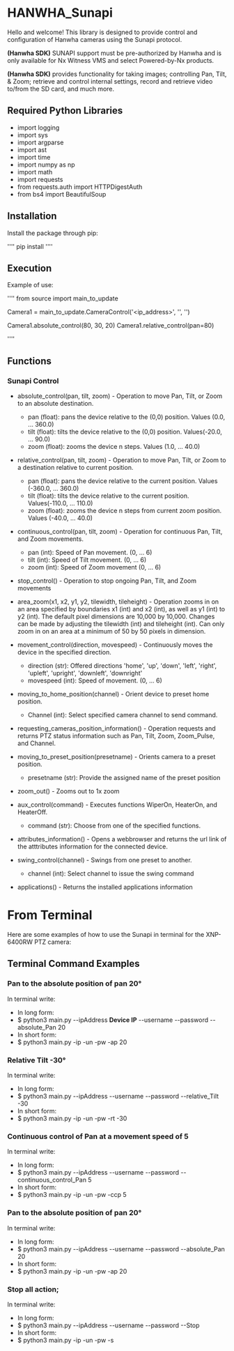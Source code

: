 # HANWHA_Sunapi

Hello and welcome! This library is designed to provide control and configuration of Hanwha cameras using the Sunapi protocol.

**(Hanwha SDK)** SUNAPI support must be pre-authorized by Hanwha and is only available for Nx Witness VMS and select Powered-by-Nx products.

**(Hanwha SDK)** provides functionality for taking images; controlling Pan, Tilt, & Zoom; retrieve and control internal settings, record and retrieve video to/from the SD card, and much more.

## **Required Python Libraries**
- import logging
- import sys
- import argparse
- import ast
- import time
- import numpy as np
- import math
- import requests
- from requests.auth import HTTPDigestAuth
- from bs4 import BeautifulSoup

## Installation
Install the package through pip:

''''
pip install 
''''

## Execution

Example of use:

''''
from source import main_to_update


Camera1 = main_to_update.CameraControl('<ip_address>', '<username>', '<password>')

Camera1.absolute_control(80, 30, 20)
Camera1.relative_control(pan=80)

''''



## Functions
### Sunapi Control

*	absolute_control(pan, tilt, zoom) - Operation to move Pan, Tilt, or Zoom to an absolute destination.
	-	pan (float): pans the device relative to the (0,0) position. Values (0.0, ... 360.0)
	-	tilt (float): tilts the device relative to the (0,0) position. Values(-20.0, ... 90.0)
	-	zoom (float): zooms the device n steps. Values (1.0, ... 40.0)
	
*	relative_control(pan, tilt, zoom) - Operation to move Pan, Tilt, or Zoom to a destination relative to current position.
	-	pan (float): pans the device relative to the current position. Values (-360.0, ... 360.0)
	-	tilt (float): tilts the device relative to the current position. Values(-110.0, ... 110.0)
	-	zoom (float): zooms the device n steps from current zoom position. Values (-40.0, ... 40.0)

*	continuous_control(pan, tilt, zoom) - Operation for continuous Pan, Tilt, and Zoom movements.
	-	pan (int): Speed of Pan movement. (0, ... 6)
	-	tilt (int): Speed of Tilt movement. (0, ... 6)
	-	zoom (int): Speed of Zoom movement (0, ... 6)
	
*	stop_control() - Operation to stop ongoing Pan, Tilt, and Zoom movements

*	area_zoom(x1, x2, y1, y2, tilewidth, tileheight) - Operation zooms in on an area specified by boundaries x1 (int) and x2 (int), as well as y1 (int) to y2 (int). The default pixel dimensions are 10,000 by 10,000. Changes can be made by adjusting the tilewidth (int) and tileheight (int). Can only zoom in on an area at a minimum of 50 by 50 pixels in dimension.

*	movement_control(direction, movespeed) - Continuously moves the device in the specified direction.
	-	direction (str): Offered directions 'home', 'up', 'down', 'left', 'right', 'upleft', 'upright', 'downleft', 'downright'
	-	movespeed (int): Speed of movement. (0, ... 6)
	
*	moving_to_home_position(channel) - Orient device to preset home position.
	-	Channel (int): Select specified camera channel to send command.
	
*	requesting_cameras_position_information() - Operation requests and returns PTZ status information such as Pan, Tilt, Zoom, Zoom_Pulse, and Channel.

*	moving_to_preset_position(presetname) - Orients camera to a preset position.
	-	presetname (str): Provide the assigned name of the preset position
	
*	zoom_out() - Zooms out to 1x zoom

*	aux_control(command) - Executes functions WiperOn, HeaterOn, and HeaterOff.
	-	command (str): Choose from one of the specified functions.
	
*	attributes_information() - Opens a webbrowser and returns the url link of the atttributes information for the connected device.

*	swing_control(channel) - Swings from one preset to another.
	-	channel (int): Select channel to issue the swing command
	
*	applications() - Returns the installed applications information


# From Terminal

Here are some examples of how to use the Sunapi in terminal for the XNP-6400RW PTZ camera:

## Terminal Command Examples

### Pan to the absolute position of pan 20&deg;

In terminal write:

- In long form:
- $ python3 main.py --ipAddress **Device IP** --username <username> --password <password> --absolute_Pan 20
- In short form:
- $ python3 main.py -ip <Device IP> -un <username> -pw <password> -ap 20

### Relative Tilt -30&deg; 

In terminal write:

- In long form:
- $ python3 main.py --ipAddress <Device IP> --username <username> --password <password> --relative_Tilt -30
- In short form:
- $ python3 main.py -ip <Device IP> -un <username> -pw <password> -rt -30

### Continuous control of Pan at a movement speed of 5

In terminal write:

- In long form:
- $ python3 main.py --ipAddress <Device IP> --username <username> --password <password> --continuous_control_Pan 5
- In short form:
- $ python3 main.py -ip <Device IP> -un <username> -pw <password> -ccp 5

### Pan to the absolute position of pan 20&deg;

In terminal write:

- In long form:
- $ python3 main.py --ipAddress <Device IP> --username <username> --password <password> --absolute_Pan 20
- In short form:
- $ python3 main.py -ip <Device IP> -un <username> -pw <password> -ap 20

### Stop all action;

In terminal write:

- In long form:
- $ python3 main.py --ipAddress <Device IP> --username <username> --password <password> --Stop
- In short form:
- $ python3 main.py -ip <Device IP> -un <username> -pw <password> -s
